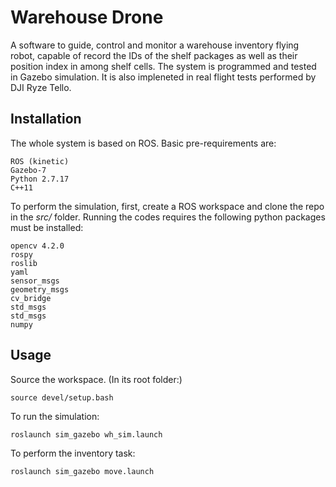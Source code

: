 # Warehouse Drone

A software to guide, control and monitor a warehouse inventory flying robot, capable of record the IDs of the shelf packages as well as their position index in among shelf cells. The system is programmed and tested in Gazebo simulation. It is also impleneted in real flight tests performed by DJI Ryze Tello.


## Installation

The whole system is based on ROS. Basic pre-requirements are:

```
ROS (kinetic)
Gazebo-7
Python 2.7.17
C++11
```

To perform the simulation, first, create a ROS workspace and clone the repo in the *src/* folder. Running the codes requires the following python packages must be installed:

```
opencv 4.2.0
rospy
roslib
yaml
sensor_msgs
geometry_msgs
cv_bridge
std_msgs
std_msgs
numpy
```


## Usage

Source the workspace. (In its root folder:)

```
source devel/setup.bash 
```

To run the simulation:

```
roslaunch sim_gazebo wh_sim.launch
```

To perform the inventory task:

```
roslaunch sim_gazebo move.launch
```


